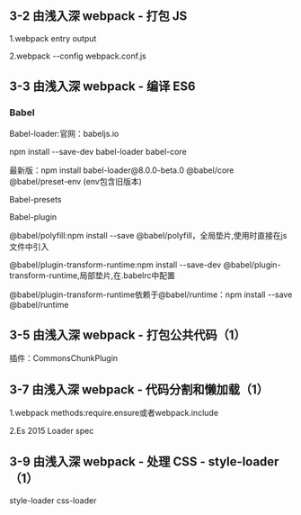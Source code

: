 <h2>3-2 由浅入深 webpack - 打包 JS</h2>
<p>1.webpack entry<entry> output</p>
<p>2.webpack --config webpack.conf.js</p>
<h2>3-3 由浅入深 webpack - 编译 ES6</h2>
<h3>Babel</h3>
<p>Babel-loader:官网：babeljs.io</p>
<p>npm install --save-dev babel-loader babel-core</p>
<p>最新版：npm install babel-loader@8.0.0-beta.0 @babel/core @babel/preset-env (env包含旧版本)</p>
<p>Babel-presets</p>
<p>Babel-plugin</p>
<p>@babel/polyfill:npm install --save @babel/polyfill，全局垫片,使用时直接在js文件中引入</p>
<p>@babel/plugin-transform-runtime:npm install --save-dev @babel/plugin-transform-runtime,局部垫片,在.babelrc中配置</p>
<p>@babel/plugin-transform-runtime依赖于@babel/runtime：npm install --save @babel/runtime</p>
<h2>3-5 由浅入深 webpack - 打包公共代码（1）</h2>
<p>插件：CommonsChunkPlugin</p>
<h2>3-7 由浅入深 webpack - 代码分割和懒加载（1）</h2>
<p>1.webpack methods:require.ensure或者webpack.include</p>
<p>2.Es 2015 Loader spec</p>
<h2> 3-9 由浅入深 webpack - 处理 CSS - style-loader（1）</h2>
<p>style-loader css-loader</p>
<p></p>
